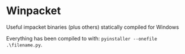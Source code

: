 # Winpacket

Useful impacket binaries (plus others) statically compiled for Windows

Everything has been compiled to with: `pyinstaller --onefile .\filename.py`.
